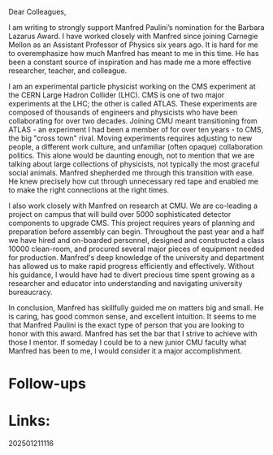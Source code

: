 Dear Colleagues, 


I am writing to strongly support Manfred Paulini’s nomination for the Barbara Lazarus Award. I have worked closely with Manfred since joining Carnegie Mellon as an Assistant Professor of Physics six years ago. It is hard for me to overemphasize how much Manfred has meant to me in this time. He has been a constant source of inspiration and has made me a more effective researcher, teacher, and colleague.

I am an experimental particle physicist working on the CMS experiment at the CERN Large Hadron Collider (LHC). CMS is one of two major experiments at the LHC; the other is called ATLAS. These experiments are composed of thousands of engineers and physicists who have been collaborating for over two decades. Joining CMU meant transitioning from ATLAS - an experiment I had been a member of for over ten years - to CMS, the big "cross town" rival. Moving experiments requires adjusting to new people, a different work culture, and unfamiliar (often opaque) collaboration politics. This alone would be daunting enough, not to mention that we are talking about large collections of physicists, not typically the most graceful social animals. Manfred shepherded me through this transition with ease. He knew precisely how cut through unnecessary red tape and enabled me to make the right connections at the right times.

I also work closely with Manfred on research at CMU. We are co-leading a project on campus that will build over 5000 sophisticated detector components to upgrade CMS. This project requires years of planning and preparation before assembly can begin. Throughout the past year and a half we have hired and on-boarded personnel, designed and constructed a class 10000 clean-room, and procured several major pieces of equipment needed for production. Manfred's deep knowledge of the university and department has allowed us to make rapid progress efficiently and effectively. Without his guidance, I would have had to divert precious time spent growing as a researcher and educator into understanding and navigating university bureaucracy.



In conclusion, Manfred has skillfully guided me on matters big and small. He is caring, has good common sense, and excellent intuition. It seems to me that Manfred Paulini is the exact type of person that you are looking to honor with this award. Manfred has set the bar that I strive to achieve with those I mentor. If someday I could be to a new junior CMU faculty what Manfred has been to me, I would consider it a major accomplishment.

# Follow-ups


# Links: 



202501211116
